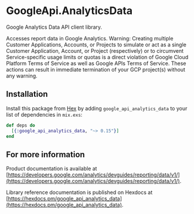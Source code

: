 # GoogleApi.AnalyticsData

Google Analytics Data API client library.

Accesses report data in Google Analytics. Warning: Creating multiple Customer Applications, Accounts, or Projects to simulate or act as a single Customer Application, Account, or Project (respectively) or to circumvent Service-specific usage limits or quotas is a direct violation of Google Cloud Platform Terms of Service as well as Google APIs Terms of Service. These actions can result in immediate termination of your GCP project(s) without any warning. 

## Installation

Install this package from [Hex](https://hex.pm) by adding
`google_api_analytics_data` to your list of dependencies in `mix.exs`:

```elixir
def deps do
  [{:google_api_analytics_data, "~> 0.15"}]
end
```

## For more information

Product documentation is available at [https://developers.google.com/analytics/devguides/reporting/data/v1/](https://developers.google.com/analytics/devguides/reporting/data/v1/).

Library reference documentation is published on Hexdocs at
[https://hexdocs.pm/google_api_analytics_data](https://hexdocs.pm/google_api_analytics_data).
